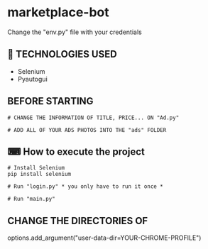 # marketplace-bot

Change the "env.py" file with your credentials

## 🚀 TECHNOLOGIES USED

- Selenium
- Pyautogui

## BEFORE STARTING
```
# CHANGE THE INFORMATION OF TITLE, PRICE... ON "Ad.py"

# ADD ALL OF YOUR ADS PHOTOS INTO THE "ads" FOLDER
```

## ⌨ How to execute the project
```
# Install Selenium
pip install selenium

# Run "login.py" * you only have to run it once * 

# Run "main.py" 
```

## CHANGE THE DIRECTORIES OF
options.add_argument("user-data-dir=YOUR-CHROME-PROFILE")
